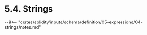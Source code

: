 <!-- This file is generated automatically by infrastructure scripts. Please don't edit by hand. -->

# 5.4. Strings

--8<-- "crates/solidity/inputs/schema/definition/05-expressions/04-strings/notes.md"
